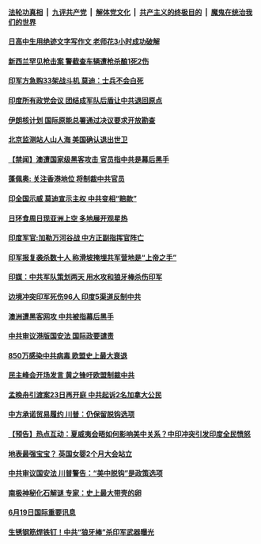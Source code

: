 ####  [法轮功真相](../../../../basic/blob/master/README.md?t=06202002) &nbsp;|&nbsp; [九评共产党](../../../../9ping.md/blob/master/README.md?t=06202002) &nbsp;|&nbsp; [解体党文化](../../../../jtdwh.md/blob/master/README.md?t=06202002)  &nbsp;|&nbsp; [共产主义的终极目的](../../../../gczydzjmd.md/blob/master/README.md?t=06202002) &nbsp;|&nbsp; [魔鬼在统治我们的世界](../../../../mgztzwmdsj.md/blob/master/README.md?t=06202002) 

#### [日高中生用绝迹文字写作文 老师花3小时成功破解](../pages/prog202/a102875548.md?t=06202002) 

#### [新西兰罕见枪击案 警截查车辆遭枪杀酿1死2伤](../pages/prog202/a102875531.md?t=06202002) 

#### [印军方急购33架战斗机 莫迪：士兵不会白死](../pages/prog202/a102875495.md?t=06202002) 

#### [印度所有政党会议 团结成军队后盾让中共退回原点](../pages/prog202/a102875404.md?t=06202002) 

#### [伊朗核计划 国际原能总署通过决议要求开放勘查](../pages/prog202/a102874020.md?t=06202002) 


#### [北京监测站人山人海 美国确认退出世卫](../pages/prog202/a102875239.md?t=06202002) 

#### [【禁闻】澳遭国家级黑客攻击 官员指中共是幕后黑手](../pages/prog202/a102875187.md?t=06202002) 

#### [蓬佩奥: 关注香港地位 将制裁中共官员](../pages/prog202/a102875164.md?t=06202002) 

#### [印全国示威 莫迪宣示主权 中共变相“赔款”](../pages/prog202/a102875152.md?t=06202002) 

#### [日环食周日现亚洲上空 多地展开观星热](../pages/prog202/a102875144.md?t=06202002) 

#### [印度军官:加勒万河谷战 中方正副指挥官阵亡](../pages/prog202/a102875111.md?t=06202002) 

#### [印军报复袭杀数十人 称滑坡掩埋共军营地是“上帝之手”](../pages/prog202/a102875089.md?t=06202002) 

#### [印媒：中共军队策划两天 用水攻和狼牙棒杀伤印军](../pages/prog202/a102875080.md?t=06202002) 

#### [边境冲突印军死伤96人 印度5渠道反制中共](../pages/prog202/a102874968.md?t=06202002) 


#### [澳洲遭黑客网攻 中共被指幕后黑手](../pages/prog202/a102875016.md?t=06202002) 

#### [中共审议港版国安法 国际政要谴责](../pages/prog202/a102875012.md?t=06202002) 

#### [850万感染中共病毒 欧盟史上最大衰退](../pages/prog202/a102874983.md?t=06202002) 

#### [民主峰会开场发言 黄之锋吁欧盟制裁中共](../pages/prog202/a102874979.md?t=06202002) 

#### [孟晚舟引渡案23日再开庭 中共起诉2名加拿大公民](../pages/prog202/a102874966.md?t=06202002) 

#### [中方承诺贸易履约 川普：仍保留脱钩选项](../pages/prog202/a102874955.md?t=06202002) 

#### [【预告】热点互动：夏威夷会晤如何影响美中关系？中印冲突引发印度全民愤怒](../pages/prog202/a102874921.md?t=06202002) 

#### [地表最强宝宝？ 英国女婴2个月大会站立](../pages/prog202/a102874890.md?t=06202002) 


#### [中共审议国安法 川普警告：“美中脱钩”是政策选项](../pages/prog202/a102874618.md?t=06202002) 

#### [南极神秘化石解谜 专家：史上最大带壳的卵](../pages/prog202/a102874673.md?t=06202002) 

#### [6月19日国际重要讯息](../pages/prog202/a102874786.md?t=06202002) 

#### [生锈钢筋焊铁钉！中共“狼牙棒”杀印军武器曝光](../pages/prog202/a102874555.md?t=06202002) 



